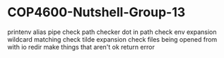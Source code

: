 # COP4600-Nutshell-Group-13

printenv alias pipe
check path checker
dot in path
check env expansion
wildcard matching
check tilde expansion
check files being opened from with io redir
make things that aren't ok return error